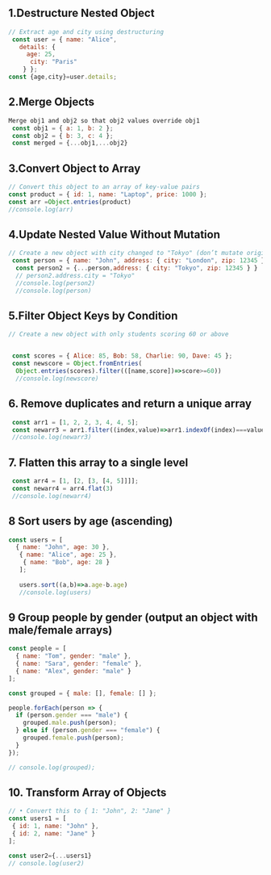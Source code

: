 ## 1.Destructure Nested Object

```js
// Extract age and city using destructuring
 const user = { name: "Alice",
   details: {
     age: 25,
      city: "Paris" 
    } };
const {age,city}=user.details;
```


## 2.Merge Objects
```js
Merge obj1 and obj2 so that obj2 values override obj1
 const obj1 = { a: 1, b: 2 };
 const obj2 = { b: 3, c: 4 };
 const merged = {...obj1,...obj2}
```

## 3.Convert Object to Array
```js
// Convert this object to an array of key-value pairs
const product = { id: 1, name: "Laptop", price: 1000 };
const arr =Object.entries(product)
//console.log(arr)
```

## 4.Update Nested Value Without Mutation
```js
// Create a new object with city changed to "Tokyo" (don’t mutate original)
 const person = { name: "John", address: { city: "London", zip: 12345 } };
  const person2 = {...person,address: { city: "Tokyo", zip: 12345 } }
  // person2.address.city = "Tokyo"
  //console.log(person2)
  //console.log(person)
  ```

## 5.Filter Object Keys by Condition
```js
// Create a new object with only students scoring 60 or above


 const scores = { Alice: 85, Bob: 58, Charlie: 90, Dave: 45 };
 const newscore = Object.fromEntries(
  Object.entries(scores).filter(([name,score])=>score>=60))
  //console.log(newscore)
 ```
## 6. Remove duplicates and return a unique array
```js
 const arr1 = [1, 2, 2, 3, 4, 4, 5];
 const newarr3 = arr1.filter((index,value)=>arr1.indexOf(index)===value)
 //console.log(newarr3)
```
## 7. Flatten this array to a single level
```js
 const arr4 = [1, [2, [3, [4, 5]]]];
 const newarr4 = arr4.flat(3)
 //console.log(newarr4)
```

## 8 Sort users by age (ascending)
```js
const users = [ 
  { name: "John", age: 30 },
   { name: "Alice", age: 25 },
    { name: "Bob", age: 28 }
   ];
   
   users.sort((a,b)=>a.age-b.age)
   //console.log(users)
```

## 9 Group people by gender (output an object with male/female arrays)
```js
const people = [ 
  { name: "Tom", gender: "male" },
  { name: "Sara", gender: "female" },
  { name: "Alex", gender: "male" }
];

const grouped = { male: [], female: [] };

people.forEach(person => {
  if (person.gender === "male") {
    grouped.male.push(person);
  } else if (person.gender === "female") {
    grouped.female.push(person);
  }
});

// console.log(grouped);
```
## 10. Transform Array of Objects
```js
// • Convert this to { 1: "John", 2: "Jane" }
const users1 = [
 { id: 1, name: "John" },
 { id: 2, name: "Jane" }
];

const user2={...users1}
// console.log(user2)
```